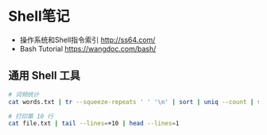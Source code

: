 # Shell笔记

- 操作系统和Shell指令索引 <http://ss64.com/>
- Bash Tutorial <https://wangdoc.com/bash/>

## 通用 Shell 工具

``` sh
# 词频统计
cat words.txt | tr --squeeze-repeats ' ' '\n' | sort | uniq --count | sort --reverse | awk '{print $2" "$1}'

# 打印第 10 行
cat file.txt | tail --lines=+10 | head --lines=1
```
